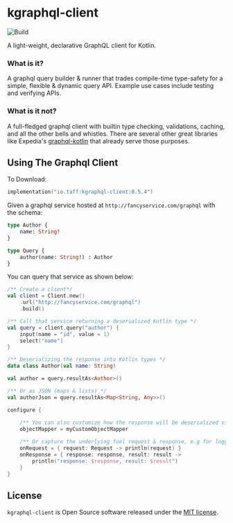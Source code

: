 # kgraphql-client
![Build](https://github.com/tpasipanodya/kgraphql-client/actions/workflows/.github/workflows/cicd.yml/badge.svg)

A light-weight, declarative GraphQL client for Kotlin.

### What is it?

A graphql query builder & runner that trades compile-time type-safety for a simple, flexible & dynamic
query API. Example use cases include testing and verifying APIs. 

### What is it not? 

A full-fledged graphql client with builtin type checking, validations, caching, and all the other bells
and whistles. There are several other great libraries like Expedia's
[graphql-kotlin](https://github.com/ExpediaGroup/graphql-kotlin) that already serve those purposes.

## Using The Graphql Client
To Download:

```kotlin
implementation("io.taff:kgraphql-client:0.5.4")
```

Given a graphql service hosted at `http://fancyservice.com/graphql` with the schema:

```graphql
type Author {
    name: String!
}

type Query {
    author(name: String!) : Author
}
```

You can query that service as shown below:
```kotlin
/** Create a client*/
val client = Client.new()
    .url("http://fancyservice.com/graphql")
    .build()

/** Call that service returning a deserialized Kotlin type */
val query = client.query("author") {
    input(name = "id", value = 1)
    select("name")
}

/** Deserializing the response into Kotlin types */
data class Author(val name: String)

val author = query.resultAs<Author>()

/** Or as JSON (maps & lists) */
val authorJson = query.resultAs<Map<String, Any>>()

configure {
    
    /** You can also customize how the response will be deserialized via Jackson object mappers */
    objectMapper = myCustomObjectMapper

    /** Or capture the underlying fuel request & response, e.g for logging purposes */
    onRequest = { request: Request -> println(request) }
    onResponse = { response: response, result: result -> 
        println("response: $response, result: $result") 
    }
}

```

## License

`kgraphql-client` is Open Source software released under the [MIT license](https://opensource.org/licenses/MIT).
